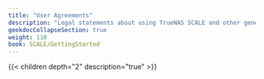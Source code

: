 ```yaml
---
title: "User Agreements"
description: "Legal statements about using TrueNAS SCALE and other general software notices."
geekdocCollapseSection: true
weight: 110
book: SCALE/GettingStarted
---
```


{{< children depth="2" description="true" >}}
